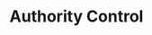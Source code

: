 ---
title: Authority Control
permalink: /document-library/authority-control/
third_nav_title: Category
---